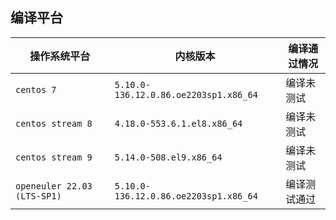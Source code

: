## 编译平台

| 操作系统平台  | 内核版本 | 编译通过情况 | 
|---------------------|-------- | ---------   |
| `centos 7`   | `5.10.0-136.12.0.86.oe2203sp1.x86_64`  | 编译未测试   |
| `centos stream 8`| `4.18.0-553.6.1.el8.x86_64` | 编译未测试  |
| `centos stream 9`  | `5.14.0-508.el9.x86_64`| 编译未测试    |
| `openeuler 22.03 (LTS-SP1) `| `5.10.0-136.12.0.86.oe2203sp1.x86_64` | 编译测试通过 |
